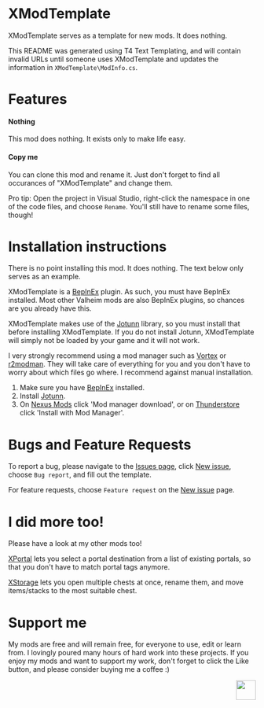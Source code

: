 # XModTemplate

XModTemplate serves as a template for new mods. It does nothing.

This README was generated using T4 Text Templating, and will contain invalid URLs until someone uses XModTemplate and updates the information in `XModTemplate\ModInfo.cs`.

# Features

#### Nothing

This mod does nothing. It exists only to make life easy.

#### Copy me

You can clone this mod and rename it. Just don't forget to find all occurances of "XModTemplate" and change them.

Pro tip: Open the project in Visual Studio, right-click the namespace in one of the code files, and choose `Rename`. You'll still have to rename some files, though!


# Installation instructions

There is no point installing this mod. It does nothing. The text below only serves as an example.

XModTemplate is a [BepInEx](https://valheim.thunderstore.io/package/denikson/BepInExPack_Valheim/) plugin. As such, you must have BepInEx installed. Most other Valheim mods are also BepInEx plugins, so chances are you already have this.

XModTemplate makes use of the [Jotunn](https://valheim.thunderstore.io/package/ValheimModding/Jotunn/) library, so you must install that before installing XModTemplate. If you do not install Jotunn, XModTemplate will simply not be loaded by your game and it will not work.

I very strongly recommend using a mod manager such as [Vortex](https://www.nexusmods.com/site/mods/1) or [r2modman](https://valheim.thunderstore.io/package/ebkr/r2modman/). They will take care of everything for you and you don't have to worry about which files go where. I recommend against manual installation.
1. Make sure you have [BepInEx](https://valheim.thunderstore.io/package/denikson/BepInExPack_Valheim/) installed.
2. Install [Jotunn](https://valheim.thunderstore.io/package/ValheimModding/Jotunn/).
3. On [Nexus Mods](https://www.nexusmods.com/valheim/mods/-1) click 'Mod manager download', or on [Thunderstore](https://valheim.thunderstore.io/package/SpikeHimself/XModTemplate/) click 'Install with Mod Manager'.



# Bugs and Feature Requests

To report a bug, please navigate to the [Issues page](https://github.com/SpikeHimself/XModTemplate/issues), click [New issue](https://github.com/SpikeHimself/XModTemplate/issues/new/choose), choose `Bug report`, and fill out the template.

For feature requests, choose `Feature request` on the [New issue](https://github.com/SpikeHimself/XModTemplate/issues/new/choose) page.


# I did more too!

Please have a look at my other mods too! 

[XPortal](https://valheim.thunderstore.io/package/SpikeHimself/XPortal/) lets you select a portal destination from a list of existing portals, so that you don't have to match portal tags anymore.

[XStorage](https://valheim.thunderstore.io/package/SpikeHimself/XStorage/) lets you open multiple chests at once, rename them, and move items/stacks to the most suitable chest.


# Support me

My mods are free and will remain free, for everyone to use, edit or learn from. I lovingly poured many hours of hard work into these projects. If you enjoy my mods and want to support my work, don't forget to click the Like button, and please consider buying me a coffee :)

[<img src="https://cdn.buymeacoffee.com/buttons/v2/default-yellow.png" height="40" align="right" />](https://www.buymeacoffee.com/SpikeHimself)
